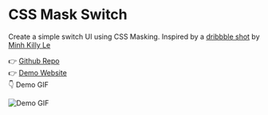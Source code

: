 # CSS Mask Switch

Create a simple switch UI using CSS Masking. Inspired by a [dribbble shot](https://dribbble.com/shots/2691884-Day-Switch-Button) by [Minh Killy Le](https://dribbble.com/minhkilly)  

:point_right: [Github Repo](https://github.com/hongkiat/css-mask-switch)  
:point_right: [Demo Website](https://hongkiat.github.io/css-mask-switch/)  
:point_down: Demo GIF


![Demo GIF](https://rpsthecoder.github.io/css-mask-switch/css-mask-switch-demo-gif.gif)
